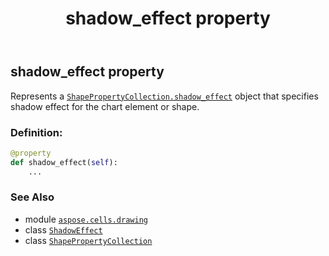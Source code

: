 ﻿---
title: shadow_effect property
second_title: Aspose.Cells for Python via .NET API References
description: 
type: docs
weight: 110
url: /aspose.cells.drawing/shapepropertycollection/shadow_effect/
is_root: false
---

## shadow_effect property


Represents a [`ShapePropertyCollection.shadow_effect`](/cells/python-net/aspose.cells.drawing/shapepropertycollection#shadow_effect) object that specifies shadow effect for the chart element or shape.
### Definition:
```python
@property
def shadow_effect(self):
    ...
```

### See Also
* module [`aspose.cells.drawing`](../../)
* class [`ShadowEffect`](/cells/python-net/aspose.cells.drawing/shadoweffect)
* class [`ShapePropertyCollection`](/cells/python-net/aspose.cells.drawing/shapepropertycollection)
